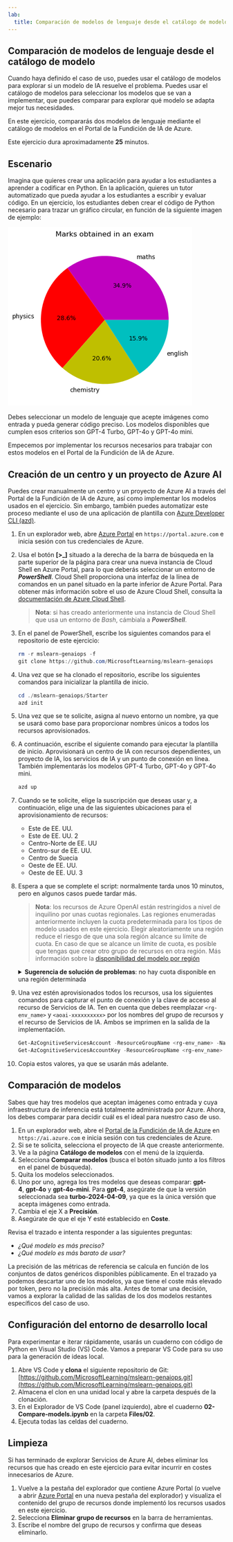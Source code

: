 ```yaml
---
lab:
  title: Comparación de modelos de lenguaje desde el catálogo de modelo
---
```


## Comparación de modelos de lenguaje desde el catálogo de modelo

Cuando haya definido el caso de uso, puedes usar el catálogo de modelos para explorar si un modelo de IA resuelve el problema. Puedes usar el catálogo de modelos para seleccionar los modelos que se van a implementar, que puedes comparar para explorar qué modelo se adapta mejor tus necesidades.

En este ejercicio, compararás dos modelos de lenguaje mediante el catálogo de modelos en el Portal de la Fundición de IA de Azure.

Este ejercicio dura aproximadamente **25** minutos.

## Escenario

Imagina que quieres crear una aplicación para ayudar a los estudiantes a aprender a codificar en Python. En la aplicación, quieres un tutor automatizado que pueda ayudar a los estudiantes a escribir y evaluar código. En un ejercicio, los estudiantes deben crear el código de Python necesario para trazar un gráfico circular, en función de la siguiente imagen de ejemplo:

![Gráfico circular que muestra las puntuaciones obtenidas en un examen con secciones para matemáticas (34,9 %), física (28,6 %), química (20,6 %) e inglés (15,9 %)](./images/demo.png)

Debes seleccionar un modelo de lenguaje que acepte imágenes como entrada y pueda generar código preciso. Los modelos disponibles que cumplen esos criterios son GPT-4 Turbo, GPT-4o y GPT-4o mini.

Empecemos por implementar los recursos necesarios para trabajar con estos modelos en el Portal de la Fundición de IA de Azure.

## Creación de un centro y un proyecto de Azure AI

Puedes crear manualmente un centro y un proyecto de Azure AI a través del Portal de la Fundición de IA de Azure, así como implementar los modelos usados en el ejercicio. Sin embargo, también puedes automatizar este proceso mediante el uso de una aplicación de plantilla con [Azure Developer CLI (azd)](https://aka.ms/azd).

1. En un explorador web, abre [Azure Portal](https://portal.azure.com) en `https://portal.azure.com` e inicia sesión con tus credenciales de Azure.

1. Usa el botón **[\>_]** situado a la derecha de la barra de búsqueda en la parte superior de la página para crear una nueva instancia de Cloud Shell en Azure Portal, para lo que deberás seleccionar un entorno de ***PowerShell***. Cloud Shell proporciona una interfaz de la línea de comandos en un panel situado en la parte inferior de Azure Portal. Para obtener más información sobre el uso de Azure Cloud Shell, consulta la [documentación de Azure Cloud Shell](https://docs.microsoft.com/azure/cloud-shell/overview).

    > **Nota**: si has creado anteriormente una instancia de Cloud Shell que usa un entorno de *Bash*, cámbiala a ***PowerShell***.

1. En el panel de PowerShell, escribe los siguientes comandos para el repositorio de este ejercicio:

     ```powershell
    rm -r mslearn-genaiops -f
    git clone https://github.com/MicrosoftLearning/mslearn-genaiops
     ```

1. Una vez que se ha clonado el repositorio, escribe los siguientes comandos para inicializar la plantilla de inicio. 
   
     ```powershell
    cd ./mslearn-genaiops/Starter
    azd init
     ```

1. Una vez que se te solicite, asigna al nuevo entorno un nombre, ya que se usará como base para proporcionar nombres únicos a todos los recursos aprovisionados.
        
1. A continuación, escribe el siguiente comando para ejecutar la plantilla de inicio. Aprovisionará un centro de IA con recursos dependientes, un proyecto de IA, los servicios de IA y un punto de conexión en línea. También implementarás los modelos GPT-4 Turbo, GPT-4o y GPT-4o mini.

     ```powershell
    azd up  
     ```

1. Cuando se te solicite, elige la suscripción que deseas usar y, a continuación, elige una de las siguientes ubicaciones para el aprovisionamiento de recursos:
   - Este de EE. UU.
   - Este de EE. UU. 2
   - Centro-Norte de EE. UU
   - Centro-sur de EE. UU.
   - Centro de Suecia
   - Oeste de EE. UU.
   - Oeste de EE. UU. 3
    
1. Espera a que se complete el script: normalmente tarda unos 10 minutos, pero en algunos casos puede tardar más.

    > **Nota**: los recursos de Azure OpenAI están restringidos a nivel de inquilino por unas cuotas regionales. Las regiones enumeradas anteriormente incluyen la cuota predeterminada para los tipos de modelo usados en este ejercicio. Elegir aleatoriamente una región reduce el riesgo de que una sola región alcance su límite de cuota. En caso de que se alcance un límite de cuota, es posible que tengas que crear otro grupo de recursos en otra región. Más información sobre la [disponibilidad del modelo por región](https://learn.microsoft.com/en-us/azure/ai-services/openai/concepts/models?tabs=standard%2Cstandard-chat-completions#global-standard-model-availability)

    <details>
      <summary><b>Sugerencia de solución de problemas</b>: no hay cuota disponible en una región determinada</summary>
        <p>Si recibes un error de implementación para cualquiera de los modelos debido a que no hay una cuota disponible en la región elegida, prueba a ejecutar los comandos siguientes:</p>
        <ul>
          <pre><code>azd env set AZURE_ENV_NAME new_env_name
   azd env set AZURE_RESOURCE_GROUP new_rg_name
   azd env set AZURE_LOCATION new_location
   azd up</code></pre>
        Reemplaza <code>new_env_name</code>, <code>new_rg_name</code> y <code>new_location</code> por nuevos valores. La nueva ubicación deberá ser una de las regiones enumeradas al principio del ejercicio, por ejemplo <code>eastus2</code>, <code>northcentralus</code>, etc.
        </ul>
    </details>

1. Una vez estén aprovisionados todos los recursos, usa los siguientes comandos para capturar el punto de conexión y la clave de acceso al recurso de Servicios de IA. Ten en cuenta que debes reemplazar `<rg-env_name>` y `<aoai-xxxxxxxxxx>` por los nombres del grupo de recursos y el recurso de Servicios de IA. Ambos se imprimen en la salida de la implementación.

     ```powershell
    Get-AzCognitiveServicesAccount -ResourceGroupName <rg-env_name> -Name <aoai-xxxxxxxxxx> | Select-Object -Property endpoint
    Get-AzCognitiveServicesAccountKey -ResourceGroupName <rg-env_name> -Name <aoai-xxxxxxxxxx> | Select-Object -Property Key1
     ```

1. Copia estos valores, ya que se usarán más adelante.

## Comparación de modelos

Sabes que hay tres modelos que aceptan imágenes como entrada y cuya infraestructura de inferencia está totalmente administrada por Azure. Ahora, los debes comparar para decidir cuál es el ideal para nuestro caso de uso.

1. En un explorador web, abre el [Portal de la Fundición de IA de Azure](https://ai.azure.com) en `https://ai.azure.com` e inicia sesión con tus credenciales de Azure.
1. Si se te solicita, selecciona el proyecto de IA que creaste anteriormente.
1. Ve a la página **Catálogo de modelos** con el menú de la izquierda.
1. Selecciona **Comparar modelos** (busca el botón situado junto a los filtros en el panel de búsqueda).
1. Quita los modelos seleccionados.
1. Uno por uno, agrega los tres modelos que deseas comparar: **gpt-4**, **gpt-4o** y **gpt-4o-mini**. Para **gpt-4**, asegúrate de que la versión seleccionada sea **turbo-2024-04-09**, ya que es la única versión que acepta imágenes como entrada.
1. Cambia el eje X a **Precisión**.
1. Asegúrate de que el eje Y esté establecido en **Coste**.

Revisa el trazado e intenta responder a las siguientes preguntas:

- *¿Qué modelo es más preciso?*
- *¿Qué modelo es más barato de usar?*

La precisión de las métricas de referencia se calcula en función de los conjuntos de datos genéricos disponibles públicamente. En el trazado ya podemos descartar uno de los modelos, ya que tiene el coste más elevado por token, pero no la precisión más alta. Antes de tomar una decisión, vamos a explorar la calidad de las salidas de los dos modelos restantes específicos del caso de uso.

## Configuración del entorno de desarrollo local

Para experimentar e iterar rápidamente, usarás un cuaderno con código de Python en Visual Studio (VS) Code. Vamos a preparar VS Code para su uso para la generación de ideas local.

1. Abre VS Code y **clona** el siguiente repositorio de Git: [https://github.com/MicrosoftLearning/mslearn-genaiops.git](https://github.com/MicrosoftLearning/mslearn-genaiops.git)
1. Almacena el clon en una unidad local y abre la carpeta después de la clonación.
1. En el Explorador de VS Code (panel izquierdo), abre el cuaderno **02-Compare-models.ipynb** en la carpeta **Files/02**.
1. Ejecuta todas las celdas del cuaderno.

## Limpieza

Si has terminado de explorar Servicios de Azure AI, debes eliminar los recursos que has creado en este ejercicio para evitar incurrir en costes innecesarios de Azure.

1. Vuelve a la pestaña del explorador que contiene Azure Portal (o vuelve a abrir [Azure Portal](https://portal.azure.com?azure-portal=true) en una nueva pestaña del explorador) y visualiza el contenido del grupo de recursos donde implementó los recursos usados en este ejercicio.
1. Selecciona **Eliminar grupo de recursos** en la barra de herramientas.
1. Escribe el nombre del grupo de recursos y confirma que deseas eliminarlo.

